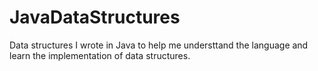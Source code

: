 # JavaDataStructures

Data structures I wrote in Java to help me understtand the language and learn the implementation of data structures. 
